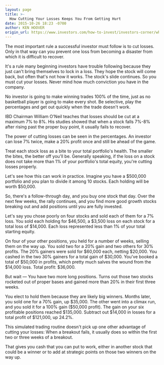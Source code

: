 ```yaml
---
layout: page
title: >-
  How Cutting Your Losses Keeps You From Getting Hurt
date: 2015-10-26 18:23 -0700
author: KEN HOOVER
origin_url: https://www.investors.com/how-to-invest/investors-corner/why-you-cut-losses-in-stocks/
---
```


The most important rule a successful investor must follow is to cut losses. Only in that way can you prevent one loss from becoming a disaster from which it is difficult to recover.

It's a rule many beginning investors have trouble following because they just can't bring themselves to lock in a loss. They hope the stock will come back, but often that's not how it works. The stock's slide continues. So you must cut your losses. Never mind how much conviction you have in the company.

No investor is going to make winning trades 100% of the time, just as no basketball player is going to make every shot. Be selective, play the percentages and get out quickly when the trade doesn't work.

IBD Chairman William O'Neil teaches that losses should be cut at a maximum 7% to 8%. His studies showed that when a stock falls 7%-8% after rising past the proper buy point, it usually fails to recover.

The power of cutting losses can be seen in the percentages. An investor can lose 7% twice, make a 20% profit once and still be ahead of the game.

Treat each stock loss as a bite to your total portfolio's health. The smaller the bites, the better off you'll be. Generally speaking, if the loss on a stock does not take more than 1% of your portfolio's total equity, you're cutting losses properly.

Let's see how this can work in practice. Imagine you have a \$500,000 portfolio and you plan to divide it among 10 stocks. Each holding will be worth \$50,000.

So, there's a follow-through day, and you buy one stock that day. Over the next few weeks, the rally continues, and you find more good growth stocks breaking out and add positions until you are fully invested.

Let's say you chose poorly on four stocks and sold each of them for a 7% loss. You sold each holding for \$46,500, a \$3,500 loss on each stock for a total loss of \$14,000. Each loss represented less than 1% of your total starting equity.

On four of your other positions, you held for a number of weeks, selling them on the way up. You sold two for a 20% gain and two others for 30% profits. The 20% gainers were sold for \$60,000 each, netting \$20,000. You cashed in the two 30% gainers for a total gain of \$30,000. You've booked a total of \$50,000 in profits, which pretty much salves the wound from the \$14,000 loss. Total profit: \$36,000.

But wait — You have two more long positions. Turns out those two stocks rocketed out of proper bases and gained more than 20% in their first three weeks.

You elect to hold them because they are likely big winners. Months later, you sold one for a 70% gain, up \$35,000. The other went into a climax run, and you sold it for a 100% gain (\$50,000 profit). The gain on your six profitable positions reached \$135,000. Subtract out \$14,000 in losses for a total profit of \$121,000, up 24.2%.

This simulated trading routine doesn't pick up one other advantage of cutting your losses: When a breakout fails, it usually does so within the first two or three weeks of a breakout.

That gives you cash that you can put to work, either in another stock that could be a winner or to add at strategic points on those two winners on the way up.
